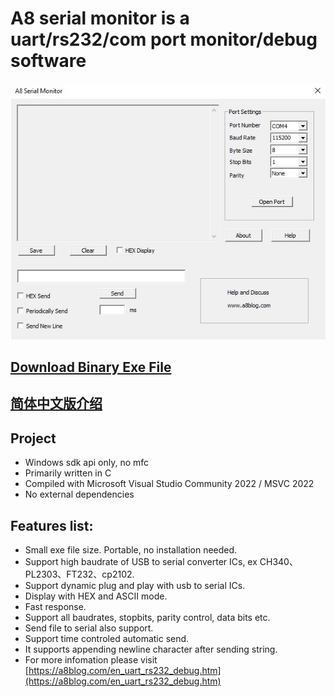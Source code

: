 # A8 serial monitor is a uart/rs232/com port monitor/debug software

![Intra screenshot](screenshot.jpg)


## [Download Binary Exe File](https://a8blog.com/en_uart_rs232_debug.htm)
## [简体中文版介绍](README_cn.md)

## Project

* Windows sdk api only, no mfc
* Primarily written in C
* Compiled with Microsoft Visual Studio Community 2022 / MSVC 2022
* No external dependencies

## Features list:

* Small exe file size. Portable, no installation needed.
* Support high baudrate of USB to serial converter ICs, ex CH340、PL2303、FT232、cp2102.
* Support dynamic plug and play with usb to serial ICs.
* Display with HEX and ASCII mode.
* Fast response.
* Support all baudrates, stopbits, parity control, data bits etc.
* Send file to serial also support.
* Support time controled automatic send.
* It supports appending newline character after sending string.
* For more infomation please visit [https://a8blog.com/en_uart_rs232_debug.htm](https://a8blog.com/en_uart_rs232_debug.htm)
